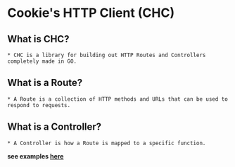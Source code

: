 # Cookie's HTTP Client (CHC)

## What is CHC?

    * CHC is a library for building out HTTP Routes and Controllers completely made in GO.

## What is a Route?

    * A Route is a collection of HTTP methods and URLs that can be used to respond to requests.

## What is a Controller?

    * A Controller is how a Route is mapped to a specific function.

**see examples [here](https://github.com/cookie-for-pres/chc-examples)**

